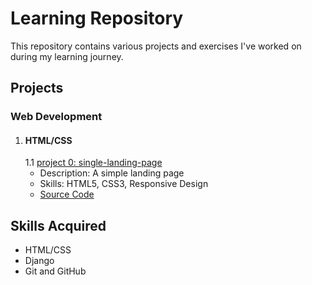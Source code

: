 # Learning Repository

This repository contains various projects and exercises I've worked on during my learning journey.

## Projects

### Web Development
1. #### HTML/CSS 
   1.1 [project 0: single-landing-page](https://cad0m.github.io/learning/web-development/html-css/leon-single-landing-page)
    - Description: A simple landing page
    - Skills: HTML5, CSS3, Responsive Design
    - [Source Code](./web-development/html-css/leon-single-landing-page)



## Skills Acquired

- HTML/CSS
- Django
- Git and GitHub

